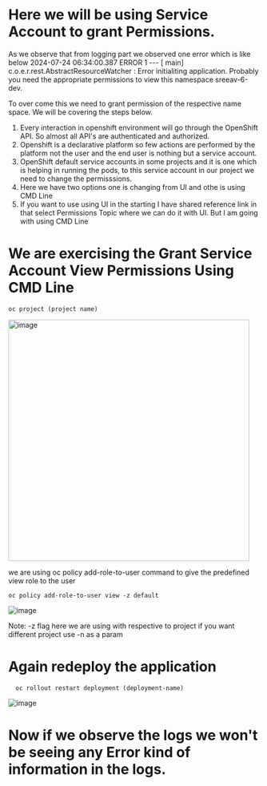 # Here we will be using Service Account to grant Permissions.

As we observe that from logging part we observed one error which is like below
2024-07-24 06:34:00.387 ERROR 1 --- [           main] c.o.e.r.rest.AbstractResourceWatcher     : Error initialiting application. Probably you need the appropriate permissions to view this namespace sreeav-6-dev.

To over come this we need to grant permission of the respective name space. We will be covering the steps below.

1. Every interaction in openshift environment will go through the OpenShift API. So almost all API's are authenticated and authorized.
2. Openshift is a declarative platform so few actions are performed by the platform not the user and the end user is nothing but a service account.
3. OpenShift default service accounts in some projects and it is one which is helping in running the pods, to this service account in our project we need to change the permisssions.
4. Here we have two options one is changing from UI and othe is using CMD Line
5. If you want to use using UI in the starting I have shared reference link in that select Permissions Topic where we can do it with UI. But I am going with using CMD Line

# We are exercising the Grant Service Account View Permissions Using CMD Line

    oc project (project name)
    
    
<img width="482" alt="image" src="https://github.com/user-attachments/assets/2d6ff031-0368-489e-8089-e87180396f02">
    
  we are using oc policy add-role-to-user command to give the predefined view role to the user

    oc policy add-role-to-user view -z default
    

![image](https://github.com/user-attachments/assets/a7b0bb32-6bf1-4abe-88dd-e6e024945edd)

  Note: -z flag here we are using with respective to project if you want different project use -n as a param

  # Again redeploy the application

      oc rollout restart deployment (deployment-name)

![image](https://github.com/user-attachments/assets/ced0e9aa-5de1-45eb-9d64-743e9f21c1b3)

  # Now if we observe the logs we won't be seeing any Error kind of information in the logs.

  
